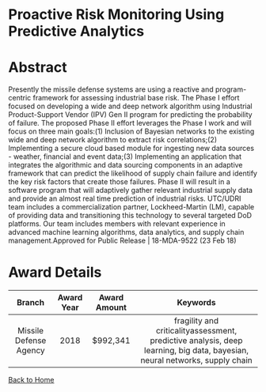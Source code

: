 
Proactive Risk Monitoring Using Predictive Analytics
====================================================

# Abstract


Presently the missile defense systems are using a reactive and program-centric framework for assessing industrial base risk. The Phase I effort focused on developing a wide and deep network algorithm using Industrial Product-Support Vendor (IPV) Gen II program for predicting the probability of failure. The proposed Phase II effort leverages the Phase I work and will focus on three main goals:(1) Inclusion of Bayesian networks to the existing wide and deep network algorithm to extract risk correlations;(2) Implementing a secure cloud based module for ingesting new data sources - weather, financial and event data;(3) Implementing an application that integrates the algorithmic and data sourcing components in an adaptive framework that can predict the likelihood of supply chain failure and identify the key risk factors that create those failures. Phase II will result in a software program that will adaptively gather relevant industrial supply data and provide an almost real time prediction of industrial risks. UTC/UDRI team includes a commercialization partner, Lockheed-Martin (LM), capable of providing data and transitioning this technology to several targeted DoD platforms. Our team includes members with relevant experience in advanced machine learning algorithms, data analytics, and supply chain management.Approved for Public Release | 18-MDA-9522 (23 Feb 18)  

# Award Details

|Branch|Award Year|Award Amount|Keywords|
| :---: | :---: | :---: | :---: |
|Missile Defense Agency|2018|$992,341|fragility and criticalityassessment, predictive analysis, deep learning, big data, bayesian, neural networks, supply chain|
  
  


[Back to Home](https://github.com/chrischow/dod_sbir_awards/Reports/CC/#1161)